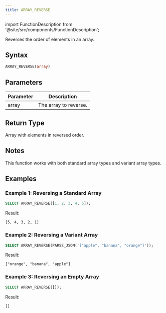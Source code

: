 ```yaml
---
title: ARRAY_REVERSE
---
```

import FunctionDescription from '@site/src/components/FunctionDescription';

<FunctionDescription description="Introduced or updated: v1.2.762"/>

Reverses the order of elements in an array.

## Syntax

```sql
ARRAY_REVERSE(array)
```

## Parameters

| Parameter | Description |
|-----------|-------------|
| array     | The array to reverse. |

## Return Type

Array with elements in reversed order.

## Notes

This function works with both standard array types and variant array types.

## Examples

### Example 1: Reversing a Standard Array

```sql
SELECT ARRAY_REVERSE([1, 2, 3, 4, 5]);
```

Result:

```
[5, 4, 3, 2, 1]
```

### Example 2: Reversing a Variant Array

```sql
SELECT ARRAY_REVERSE(PARSE_JSON('["apple", "banana", "orange"]'));
```

Result:

```
["orange", "banana", "apple"]
```

### Example 3: Reversing an Empty Array

```sql
SELECT ARRAY_REVERSE([]);
```

Result:

```
[]
```
